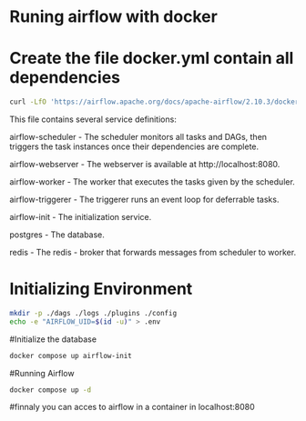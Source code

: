 # Runing airflow with docker 

# Create the file docker.yml contain all dependencies 
``` bash
curl -LfO 'https://airflow.apache.org/docs/apache-airflow/2.10.3/docker-compose.yaml'
```
This file contains several service definitions:

airflow-scheduler - The scheduler monitors all tasks and DAGs, then triggers the task instances once their dependencies are complete.

airflow-webserver - The webserver is available at http://localhost:8080.

airflow-worker - The worker that executes the tasks given by the scheduler.

airflow-triggerer - The triggerer runs an event loop for deferrable tasks.

airflow-init - The initialization service.

postgres - The database.

redis - The redis - broker that forwards messages from scheduler to worker.

# Initializing Environment
``` bash
mkdir -p ./dags ./logs ./plugins ./config
echo -e "AIRFLOW_UID=$(id -u)" > .env
```
#Initialize the database
``` bash
docker compose up airflow-init
```
#Running Airflow
``` bash
docker compose up -d
```
				
#finnaly you can acces to airflow in a container in localhost:8080 

